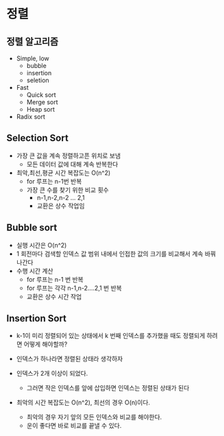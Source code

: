 # 정렬
## 정렬 알고리즘

* Simple, low
  * bubble
  * insertion
  * seletion
* Fast
  * Quick sort
  * Merge sort
  * Heap sort
* Radix sort 

## Selection Sort

* 가장 큰 값을 계속 정렬하고픈 위치로 보냄
  * 모든 데이터 값에 대해 계속 반복한다
* 최악,최선,평균 시간 복잡도는 O(n^2)
  * for 루프는 n-1번 반복
  * 가장 큰 수를 찾기 위한 비교 횟수 
    * n-1,n-2,n-2 ... 2,1
    * 교환은 상수 작업임

## Bubble sort

* 실행 시간은 O(n^2)
* 1 회전마다 검색할 인덱스 값 범위 내에서 인접한 값의 크기를 비교해서 계속 바꿔 나간다
* 수행 시간 계산
  * for 루프는 n-1 번 반복
  * for 루프는 각각 n-1,n-2....2,1 번 반복
  * 교환은 상수 시간 작업

## Insertion Sort

* k-1이 미리 정렬되어 있는 상태에서 k 번째 인덱스를 추가했을 때도 정렬되게 하려면 어떻게 해야할까?
* 인덱스가 하나라면 정렬된 상태라 생각하자
* 인덱스가 2개 이상이 되었다.   
  * 그러면 작은 인덱스를 앞에 삽입하면 인덱스는 정렬된 상태가 된다

* 최악의 시간 복잡도는 O(n^2), 최선의 경우 O(n)이다.
  * 최악의 경우 자기 앞의 모든 인덱스와 비교를 해야한다.
  * 운이 좋다면 바로 비교를 끝낼 수 있다.
